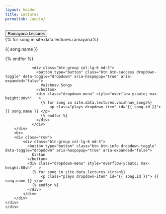 ```yaml
---
layout: header
title: Lectures
permalink: /audio/
---
```


<div class="container py-5">
		<div class="py-5">
			<div class="row">
				<div class="btn-group col-lg-6 md-5">
				  <button type="button" class="btn btn-warning dropdown-toggle" data-toggle="dropdown" aria-haspopup="true" aria-expanded="false">
				    Ramayana Lectures
				  </button>
				  <div class="dropdown-menu" style="overflow-y:auto; max-height:80vh"	>
					{% for song in site.data.lectures.ramayana%}
						<p class="plays dropdown-item" id="{{ song.id }}"> {{ song.name }} </p>
					{% endfor %}
				  </div>
				</div>

				<div class="btn-group col-lg-6 md-5">
				  <button type="button" class="btn btn-success dropdown-toggle" data-toggle="dropdown" aria-haspopup="true" aria-expanded="false">
				    Vaishnav Songs
				  </button>
				  <div class="dropdown-menu" style="overflow-y:auto; max-height:80vh"	>
					{% for song in site.data.lectures.vaishnav_songs%}
						<p class="plays dropdown-item" id="{{ song.id }}"> {{ song.name }} </p>
					{% endfor %}
				  </div>
				</div>
		</div>
		<br>
		<div class="row">
			<div class="btn-group col-lg-6 md-5">
			  <button type="button" class="btn btn-info dropdown-toggle" data-toggle="dropdown" aria-haspopup="true" aria-expanded="false">
			    Kirtan
			  </button>
			  <div class="dropdown-menu" style="overflow-y:auto; max-height:80vh"	>
				{% for song in site.data.lectures.kirtan%}
					<p class="plays dropdown-item" id="{{ song.id }}"> {{ song.name }} </p>
				{% endfor %}
			  </div>
			</div>
		</div>
	</div>
	</div>

<script type="text/javascript" src="https://code.jquery.com/jquery-3.3.1.min.js"></script>
<script type="text/javascript" src="https://cdnjs.cloudflare.com/ajax/libs/twitter-bootstrap/4.3.1/js/bootstrap.bundle.min.js"></script>
<script type="text/javascript" src="https://cdnjs.cloudflare.com/ajax/libs/jquery-migrate/3.3.1/jquery-migrate.min.js"></script>

<script type="text/javascript" src="../assets/js/lecture.js"></script>